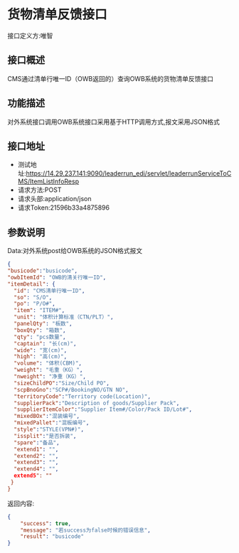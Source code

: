 # 货物清单反馈接口

接口定义方:唯智

## 接口概述

  CMS通过清单行唯一ID（OWB返回的）查询OWB系统的货物清单反馈接口
  
## 功能描述

  对外系统接口调用OWB系统接口采用基于HTTP调用方式,报文采用JSON格式

## 接口地址  
  
  * 测试地址:https://14.29.237.141:9090/leaderrun_edi/servlet/leaderrunServiceToCMS/ItemListInfoResp
  * 请求方法:POST
  * 请求头部:application/json
  * 请求Token:21596b33a4875896
  
## 参数说明
  
  Data:对外系统post给OWB系统的JSON格式报文
  
  ```json
{
  "busicode":"busicode",
  "owbItemId": "OWB的清关行唯一ID",
  "itemDetail": {
	"id": "CMS清单行唯一ID",
	"so": "S/O",
	"po": "P/O#",
	"item": "ITEM#",
	"unit": "体积计算标准（CTN/PLT）",
	"panelQty": "板数",
	"boxQty": "箱数",
	"qty": "pcs数量",
	"captain": "长(cm)",
	"wide": "宽(cm)",
	"high": "高(cm)",
	"volume": "体积(CBM)",
	"weight": "毛重（KG）",
	"nweight": "净重（KG）",
	"sizeChildPO":"Size/Child PO",
	"scpBnoGno":"SCP#/BookingNO/GTN NO",
	"territoryCode":"Territory code(Location)",
	"supplierPack":"Description of goods/Supplier Pack",
	"supplierItemColor":"Supplier Item#/Color/Pack ID/Lot#",
	"mixedBOx":"混装编号",
	"mixedPallet":"混板编号",
	"style":"STYLE(VPN#)",
	"issplit":"是否拆装",
	"spare":"备品",
	"extend1": "",
	"extend2": "",
	"extend3": "",
	"extend4": "",
	extend5": ""
   }
}
```
  
返回内容:
```json
{
    "success": true,
    "message": "若success为false时候的错误信息",
    "result": "busicode"
}
```


